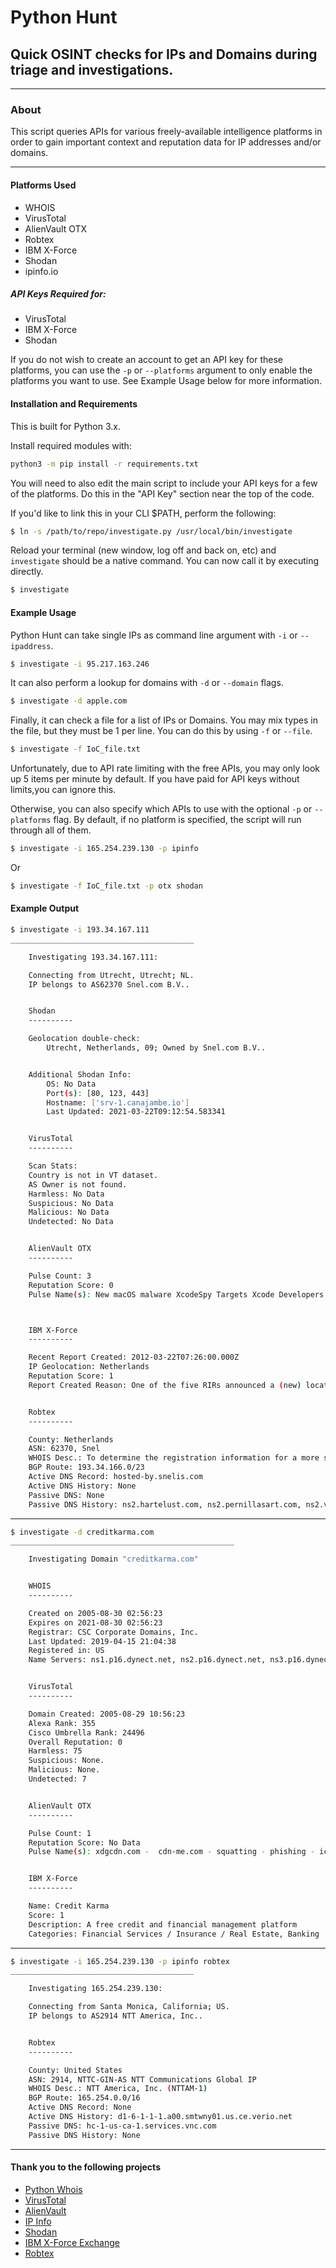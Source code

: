 # Python Hunt
## Quick OSINT checks for IPs and Domains during triage and investigations.

---

### About
This script queries APIs for various freely-available intelligence platforms
in order to gain important context and reputation data for IP addresses and/or
domains.

---

#### Platforms Used
* WHOIS
* VirusTotal
* AlienVault OTX
* Robtex
* IBM X-Force
* Shodan
* ipinfo.io


##### API Keys Required for:
* VirusTotal
* IBM X-Force
* Shodan

If you do not wish to create an account to get an API key for these platforms,
you can use the `-p` or `--platforms` argument to only enable the platforms you want
to use.  See Example Usage below for more information.


#### Installation and Requirements
This is built for Python 3.x.

Install required modules with:
```bash
python3 -m pip install -r requirements.txt
```

You will need to also edit the main script to include your API keys for a few
of the platforms.  Do this in the "API Key" section near the top of the code.

If you'd like to link this in your CLI $PATH, perform the following:
```bash
$ ln -s /path/to/repo/investigate.py /usr/local/bin/investigate
```
Reload your terminal (new window, log off and back on, etc) and `investigate`
should be a native command.  You can now call it by executing directly.
```bash
$ investigate
```


#### Example Usage
Python Hunt can take single IPs as command line argument with `-i` or `--ipaddress`.
```bash
$ investigate -i 95.217.163.246
```

It can also perform a lookup for domains with `-d` or `--domain` flags.
```bash
$ investigate -d apple.com
```
Finally, it can check a file for a list of IPs or Domains.
You may mix types in the file, but they must be 1 per line.
You can do this by using `-f` or `--file`.

```bash
$ investigate -f IoC_file.txt
```
Unfortunately, due to API rate limiting with the free APIs, you may only
look up 5 items per minute by default.
If you have paid for API keys without limits,you can ignore this.

Otherwise, you can also specify which APIs to use with the optional `-p`
or `--platforms` flag.
By default, if no platform is specified, the script will run through all
of them.

```bash
$ investigate -i 165.254.239.130 -p ipinfo
```
Or
```bash
$ investigate -f IoC_file.txt -p otx shodan
```

#### Example Output

```bash
$ investigate -i 193.34.167.111
_________________________________________

    Investigating 193.34.167.111:

    Connecting from Utrecht, Utrecht; NL.
    IP belongs to AS62370 Snel.com B.V..


    Shodan
    ----------

    Geolocation double-check:
        Utrecht, Netherlands, 09; Owned by Snel.com B.V..


    Additional Shodan Info:
        OS: No Data
        Port(s): [80, 123, 443]
        Hostname: ['srv-1.canajambe.io']
        Last Updated: 2021-03-22T09:12:54.583341


    VirusTotal
    ----------

    Scan Stats:
    Country is not in VT dataset.
    AS Owner is not found.
    Harmless: No Data
    Suspicious: No Data
    Malicious: No Data
    Undetected: No Data


    AlienVault OTX
    ----------

    Pulse Count: 3
    Reputation Score: 0
    Pulse Name(s): New macOS malware XcodeSpy Targets Xcode Developers with EggShell Backdoor, New macOS malware XcodeSpy Targets Xcode Developers with EggShell Backdoor, New macOS malware XcodeSpy Targets Xcode Developers with EggShell Backdoor - SentinelLabs



    IBM X-Force
    ----------

    Recent Report Created: 2012-03-22T07:26:00.000Z
    IP Geolocation: Netherlands
    Reputation Score: 1
    Report Created Reason: One of the five RIRs announced a (new) location mapping of the IP.


    Robtex
    ----------

    County: Netherlands
    ASN: 62370, Snel
    WHOIS Desc.: To determine the registration information for a more specific range, please try a more specific query. If you see this object as a result of a single IP query, it means the IP address is currently in the free pool of address space managed by the RIPE NCC.
    BGP Route: 193.34.166.0/23
    Active DNS Record: hosted-by.snelis.com
    Active DNS History: None
    Passive DNS: None
    Passive DNS History: ns2.hartelust.com, ns2.pernillasart.com, ns2.vesconet.com

  ```

---

```bash
$ investigate -d creditkarma.com
__________________________________________________

    Investigating Domain "creditkarma.com"


    WHOIS
    ----------

    Created on 2005-08-30 02:56:23
    Expires on 2021-08-30 02:56:23
    Registrar: CSC Corporate Domains, Inc.
    Last Updated: 2019-04-15 21:04:38
    Registered in: US
    Name Servers: ns1.p16.dynect.net, ns2.p16.dynect.net, ns3.p16.dynect.net, ns4.p16.dynect.net


    VirusTotal
    ----------

    Domain Created: 2005-08-29 10:56:23
    Alexa Rank: 355
    Cisco Umbrella Rank: 24496
    Overall Reputation: 0
    Harmless: 75
    Suspicious: None.
    Malicious: None.
    Undetected: 7


    AlienVault OTX
    ----------

    Pulse Count: 1
    Reputation Score: No Data
    Pulse Name(s): xdgcdn.com -  cdn-me.com - squatting - phishing - icloud - itunes - music - inaudible - bluetooth - nfc - hacking the human


    IBM X-Force
    ----------

    Name: Credit Karma
    Score: 1
    Description: A free credit and financial management platform
    Categories: Financial Services / Insurance / Real Estate, Banking

```

---

```bash
$ investigate -i 165.254.239.130 -p ipinfo robtex
_________________________________________

    Investigating 165.254.239.130:

    Connecting from Santa Monica, California; US.
    IP belongs to AS2914 NTT America, Inc..


    Robtex
    ----------

    County: United States
    ASN: 2914, NTTC-GIN-AS NTT Communications Global IP
    WHOIS Desc.: NTT America, Inc. (NTTAM-1)
    BGP Route: 165.254.0.0/16
    Active DNS Record: None
    Active DNS History: d1-6-1-1-1.a00.smtwny01.us.ce.verio.net
    Passive DNS: hc-1-us-ca-1.services.vnc.com
    Passive DNS History: None

```

---

#### Thank you to the following projects
* [Python Whois](https://pypi.org/project/python-whois/)
* [VirusTotal](https://virustotal.com)
* [AlienVault](https://otx.alienvault.com)
* [IP Info](https://ipinfo.io)
* [Shodan](https://shodan.io)
* [IBM X-Force Exchange](https://exchange.xforce.ibmcloud.com/)
* [Robtex](https://www.robtex.com)

